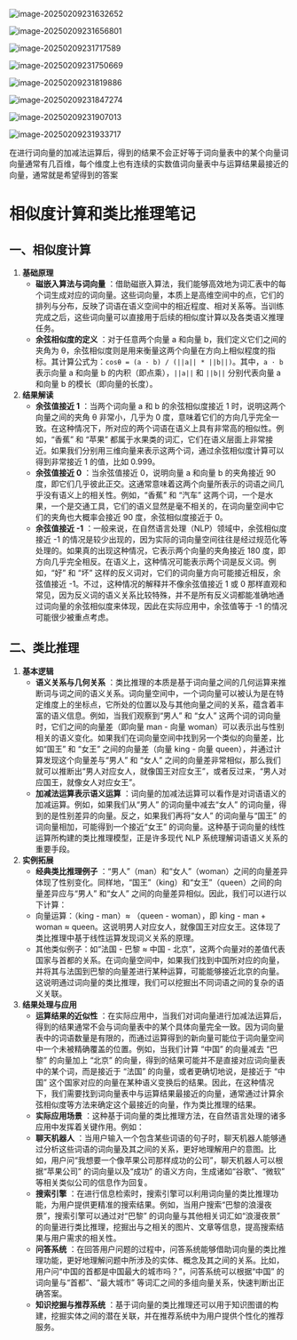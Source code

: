 ![image-20250209231632652](./assets/image-20250209231632652.png)

![image-20250209231656801](./assets/image-20250209231656801.png)

![image-20250209231717589](./assets/image-20250209231717589.png)

![image-20250209231750669](./assets/image-20250209231750669.png)

![image-20250209231819886](./assets/image-20250209231819886.png)

![image-20250209231847274](./assets/image-20250209231847274.png)

![image-20250209231907013](./assets/image-20250209231907013.png)

![image-20250209231933717](./assets/image-20250209231933717.png)

在进行词向量的加减法运算后，得到的结果不会正好等于词向量表中的某个向量词向量通常有几百维，每个维度上也有连续的实数值词向量表中与运算结果最接近的向量，通常就是希望得到的答案

# 相似度计算和类比推理笔记

## 一、相似度计算

1. **基础原理**
   - **磁嵌入算法与词向量** ：借助磁嵌入算法，我们能够高效地为词汇表中的每个词生成对应的词向量。这些词向量，本质上是高维空间中的点，它们的排列与分布，反映了词语在语义空间中的相近程度、相对关系等。当训练完成之后，这些词向量可以直接用于后续的相似度计算以及各类语义推理任务。
   - **余弦相似度的定义** ：对于任意两个向量 a 和向量 b，我们定义它们之间的夹角为 θ，余弦相似度则是用来衡量这两个向量在方向上相似程度的指标。其计算公式为：`cosθ = (a · b) / (||a|| * ||b||)`。其中，`a · b` 表示向量 a 和向量 b 的内积（即点乘），`||a||` 和 `||b||` 分别代表向量 a 和向量 b 的模长（即向量的长度）。
2. **结果解读**
   - **余弦值接近 1** ：当两个词向量 a 和 b 的余弦相似度接近 1 时，说明这两个向量之间的夹角 θ 非常小，几乎为 0 度，意味着它们的方向几乎完全一致。在这种情况下，所对应的两个词语在语义上具有非常高的相似性。例如，“香蕉” 和 “苹果” 都属于水果类的词汇，它们在语义层面上非常接近。如果我们分别用三维向量来表示这两个词，通过余弦相似度计算可以得到非常接近 1 的值，比如 0.999。
   - **余弦值接近 0** ：当余弦值接近 0，说明向量 a 和向量 b 的夹角接近 90 度，即它们几乎彼此正交。这通常意味着这两个向量所表示的词语之间几乎没有语义上的相关性。例如，“香蕉” 和 “汽车” 这两个词，一个是水果，一个是交通工具，它们的语义显然是毫不相关的，在词向量空间中它们的夹角也大概率会接近 90 度，余弦相似度接近于 0。
   - **余弦值接近 -1** ：一般来说，在自然语言处理（NLP）领域中，余弦相似度接近 -1 的情况是较少出现的，因为实际的词向量空间往往是经过规范化等处理的。如果真的出现这种情况，它表示两个向量的夹角接近 180 度，即方向几乎完全相反。在语义上，这种情况可能表示两个词是反义词。例如，“好” 和 “坏” 这样的反义词对，它们的词向量方向可能接近相反，余弦值接近 -1。不过，这种情况的解释并不像余弦值接近 1 或 0 那样直观和常见，因为反义词的语义关系比较特殊，并不是所有反义词都能准确地通过词向量的余弦相似度来体现，因此在实际应用中，余弦值等于 -1 的情况可能很少被重点考虑。

## 二、类比推理

1. **基本逻辑**
   - **语义关系与几何关系** ：类比推理的本质是基于词向量之间的几何运算来推断词与词之间的语义关系。词向量空间中，一个词向量可以被认为是在特定维度上的坐标点，它所处的位置以及与其他向量之间的关系，蕴含着丰富的语义信息。例如，当我们观察到“男人” 和 “女人” 这两个词的词向量时，它们之间的向量差（即向量 man - 向量 woman）可以表示出与性别相关的语义变化。如果我们在词向量空间中找到另一个类似的向量差，比如“国王” 和 “女王” 之间的向量差（向量 king - 向量 queen），并通过计算发现这个向量差与“男人” 和 “女人” 之间的向量差非常相似，那么我们就可以推断出“男人对应女人，就像国王对应女王”，或者反过来，“男人对应国王，就像女人对应女王”。
   - **加减法运算表示语义运算** ：词向量的加减法运算可以看作是对词语语义的加减运算。例如，如果我们从“男人” 的词向量中减去“女人” 的词向量，得到的是性别差异的向量。反之，如果我们再将“女人” 的词向量与“国王” 的词向量相加，可能得到一个接近“女王” 的词向量。这种基于词向量的线性运算所构建的类比推理模型，正是许多现代 NLP 系统理解词语语义关系的重要手段。
2. **实例拓展**
   - **经典类比推理例子** ：“男人”（man）和“女人”（woman）之间的向量差异体现了性别变化。同样地，“国王”（king）和“女王”（queen）之间的向量差异应与“男人” 和“女人” 之间的向量差异相似。因此，我们可以进行以下计算：
   - 向量运算：（king - man）≈ （queen - woman），即 king - man + woman ≈ queen。这说明男人对应女人，就像国王对应女王。这体现了类比推理中基于线性运算发现词义关系的原理。
   - 其他类似例子：如“法国 - 巴黎 ≈ 中国 - 北京”，这两个向量对的差值代表国家与首都的关系。在词向量空间中，如果我们找到中国所对应的向量，并将其与法国到巴黎的向量差进行某种运算，可能能够接近北京的向量。这说明通过词向量的类比推理，我们可以挖掘出不同词语之间的复杂的语义关联。
3. **结果处理与应用**
   - **运算结果的近似性** ：在实际应用中，当我们对词向量进行加减法运算后，得到的结果通常不会与词向量表中的某个具体向量完全一致。因为词向量表中的词语数量是有限的，而通过运算得到的新向量可能位于词向量空间中一个未被精确覆盖的位置。例如，当我们计算 “中国” 的向量减去 “巴黎” 的向量加上 “北京” 的向量，得到的结果可能并不是直接对应词向量表中的某个词，而是接近于 “法国” 的向量，或者更确切地说，是接近于 “中国” 这个国家对应的向量在某种语义变换后的结果。因此，在这种情况下，我们需要找到词向量表中与运算结果最接近的向量，通常通过计算余弦相似度等方法来确定这个最接近的向量，作为类比推理的结果。
   - **实际应用场景** ：这种基于词向量的类比推理方法，在自然语言处理的诸多应用中发挥着关键作用。例如：
   - **聊天机器人** ：当用户输入一个包含某些词语的句子时，聊天机器人能够通过分析这些词语的词向量及其之间的关系，更好地理解用户的意图。比如，用户问“我想要一个像苹果公司那样成功的公司”，聊天机器人可以根据“苹果公司” 的词向量以及“成功” 的语义方向，生成诸如“谷歌”、“微软” 等相关类似公司的信息作为回复。
   - **搜索引擎** ：在进行信息检索时，搜索引擎可以利用词向量的类比推理功能，为用户提供更精准的搜索结果。例如，当用户搜索“巴黎的浪漫夜景”，搜索引擎可以通过对“巴黎” 的词向量与其他相关词汇如“浪漫夜景” 的向量进行类比推理，挖掘出与之相关的图片、文章等信息，提高搜索结果与用户需求的相关性。
   - **问答系统** ：在回答用户问题的过程中，问答系统能够借助词向量的类比推理功能，更好地理解问题中所涉及的实体、概念及其之间的关系。比如，用户问“中国的首都是中国最大的城市吗？”，问答系统可以根据“中国” 的词向量与“首都”、“最大城市” 等词汇之间的多组向量关系，快速判断出正确答案。
   - **知识挖掘与推荐系统** ：基于词向量的类比推理还可以用于知识图谱的构建，挖掘实体之间的潜在关联，并在推荐系统中为用户提供个性化的推荐服务。

